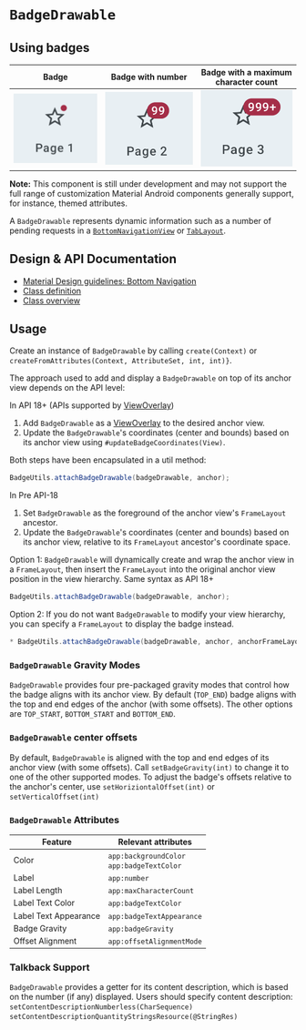 <!--docs:
title: "Badge"
layout: detail
section: components
excerpt: "Badges can contain dynamic information, such as a number of pending requests."
iconId: badge
path: /catalog/badging/
-->

# `BadgeDrawable`

## Using badges

Badge                                         | Badge with number                                    | Badge with a maximum character count
--------------------------------------------- | ---------------------------------------------------- | ------------------------------------
![badge_icon](assets/badge/IconOnlyBadge.png) | ![badge_with_number_8](assets/badge/BadgeNumber.png) | ![badge_with_999+](assets/badge/BadgeNumberLongerThanMaxCharCount.png)

**Note:** This component is still under development and may not support the full
range of customization Material Android components generally support, for
instance, themed attributes.

A `BadgeDrawable` represents dynamic information such as a number of pending
requests in a [`BottomNavigationView`](BottomNavigation.md) or
[`TabLayout`](Tabs.md).

## Design & API Documentation

-   [Material Design guidelines: Bottom Navigation](https://material.io/design/components/bottom-navigation.html#behavior)
-   [Class definition](https://github.com/material-components/material-components-android/tree/master/lib/java/com/google/android/material/badge/BadgeDrawable.java)
-   [Class overview](https://developer.android.com/reference/com/google/android/material/badge/BadgeDrawable)

## Usage

Create an instance of `BadgeDrawable` by calling `create(Context)` or
`createFromAttributes(Context, AttributeSet, int, int)}`.

The approach used to add and display a `BadgeDrawable` on top of its anchor view
depends on the API level:

In API 18+ (APIs supported by
[ViewOverlay](https://developer.android.com/reference/android/view/ViewOverlay))

1.  Add `BadgeDrawable` as a
    [ViewOverlay](https://developer.android.com/reference/android/view/ViewOverlay)
    to the desired anchor view.
2.  Update the `BadgeDrawable`'s coordinates (center and bounds) based on its
    anchor view using `#updateBadgeCoordinates(View)`.

Both steps have been encapsulated in a util method:

```java
BadgeUtils.attachBadgeDrawable(badgeDrawable, anchor);
```

In Pre API-18

1.  Set `BadgeDrawable` as the foreground of the anchor view's `FrameLayout`
    ancestor.
2.  Update the `BadgeDrawable`'s coordinates (center and bounds) based on its
    anchor view, relative to its `FrameLayout` ancestor's coordinate space.

Option 1: `BadgeDrawable` will dynamically create and wrap the anchor view in a
`FrameLayout`, then insert the `FrameLayout` into the original anchor view
position in the view hierarchy. Same syntax as API 18+

```java
BadgeUtils.attachBadgeDrawable(badgeDrawable, anchor);
```

Option 2: If you do not want `BadgeDrawable` to modify your view hierarchy, you
can specify a `FrameLayout` to display the badge instead.

```java
* BadgeUtils.attachBadgeDrawable(badgeDrawable, anchor, anchorFrameLayoutParent);
```

### `BadgeDrawable` Gravity Modes

`BadgeDrawable` provides four pre-packaged gravity modes that control how the
badge aligns with its anchor view. By default (`TOP_END`) badge aligns with the
top and end edges of the anchor (with some offsets). The other options are
`TOP_START`, `BOTTOM_START` and `BOTTOM_END`.

### `BadgeDrawable` center offsets

By default, `BadgeDrawable` is aligned with the top and end edges of its anchor
view (with some offsets). Call `setBadgeGravity(int)` to change it to one of the
other supported modes. To adjust the badge's offsets relative to the anchor's
center, use `setHoriziontalOffset(int)` or `setVerticalOffset(int)`

### `BadgeDrawable` Attributes

Feature               | Relevant attributes
--------------------- | -----------------------------------------------
Color                 | `app:backgroundColor` <br> `app:badgeTextColor`
Label                 | `app:number`
Label Length          | `app:maxCharacterCount`
Label Text Color      | `app:badgeTextColor`
Label Text Appearance | `app:badgeTextAppearance`
Badge Gravity         | `app:badgeGravity`
Offset Alignment      | `app:offsetAlignmentMode`

### Talkback Support

`BadgeDrawable` provides a getter for its content description, which is based on
the number (if any) displayed. Users should specify content description:
`setContentDescriptionNumberless(CharSequence)`
`setContentDescriptionQuantityStringsResource(@StringRes)`
